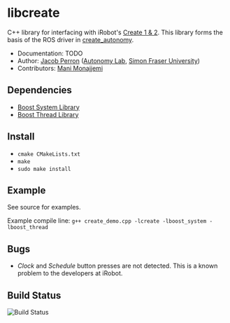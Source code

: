 # libcreate

C++ library for interfacing with iRobot's [Create 1 & 2](http://www.irobot.com/About-iRobot/STEM/Create-2.aspx). This library forms the basis of the ROS driver in [create_autonomy](https://github.com/autonomylab/create_autonomy).

* Documentation: TODO
* Author: [Jacob Perron](http://jacobperron.ca) ([Autonomy Lab](http://autonomylab.org), [Simon Fraser University](http://www.sfu.ca))
* Contributors: [Mani Monajjemi](http:mani.im)

## Dependencies

* [Boost System Library](http://www.boost.org/doc/libs/1_59_0/libs/system/doc/index.html)
* [Boost Thread Library](http://www.boost.org/doc/libs/1_59_0/doc/html/thread.html)

## Install

* `cmake CMakeLists.txt`
* `make`
* `sudo make install`

## Example

See source for examples.
 
Example compile line: `g++ create_demo.cpp -lcreate -lboost_system -lboost_thread`

## Bugs

* _Clock_ and _Schedule_ button presses are not detected. This is a known problem to the developers at iRobot.

## Build Status

![Build Status](https://api.travis-ci.org/AutonomyLab/libcreate.svg?branch=master)
